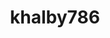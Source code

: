 ---
title: khalby786
github: https://github.com/khalby786
mode: dark
transition: 1s
score: 84.1
archetype:
- Github Actions
---